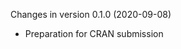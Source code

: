 
<!-- 
News meta
Date format: YYYY-MM-DD
-->

Changes in version 0.1.0 (2020-09-08)
+ Preparation for CRAN submission